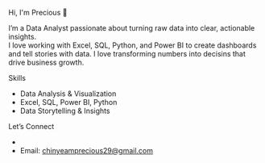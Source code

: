  Hi, I'm Precious 👋

I’m a Data Analyst passionate about turning raw data into clear, actionable insights.  
I love working with Excel, SQL, Python, and Power BI to create dashboards and tell stories with data.
I love transforming numbers into decisins that drive business growth.

 Skills
- Data Analysis & Visualization  
- Excel, SQL, Power BI, Python 
- Data Storytelling & Insights  


Let’s Connect
- [LinkedIn]: (https://www.linkedin.com/in/nneamaka-chinye-698888379/)  
- Email: chinyeamprecious29@gmail.com 
